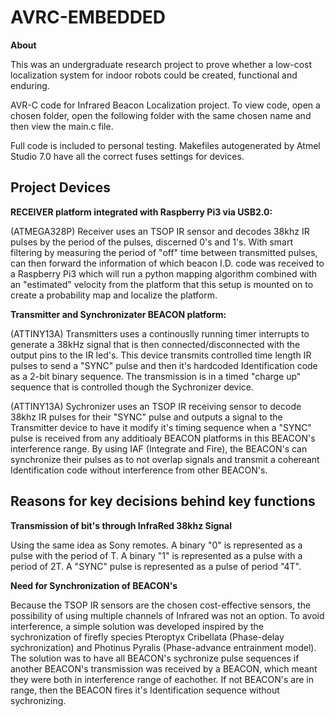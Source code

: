 # AVRC-EMBEDDED

**About**

This was an undergraduate research project to prove whether a low-cost localization system for indoor robots could be created, functional and enduring.

AVR-C code for Infrared Beacon Localization project. To view code, open a chosen folder, open the following folder with the same chosen name and then view the main.c file.

Full code is included to personal testing. Makefiles autogenerated by Atmel Studio 7.0 have all the correct fuses settings for devices.

## Project Devices

**RECEIVER platform integrated with Raspberry Pi3 via USB2.0:**

(ATMEGA328P) Receiver uses an TSOP IR sensor and decodes 38khz IR pulses by the period of the pulses, discerned 0's and 1's. With smart filtering by measuring the period of "off" time between transmitted pulses, can then forward the information of which beacon I.D. code was received to a Raspberry Pi3 which will run a python mapping algorithm combined with an "estimated" velocity from the platform that this setup is mounted on to create a probability map and localize the platform.


**Transmitter and Synchronizater BEACON platform:**

(ATTINY13A) Transmitters uses a continouslly running timer interrupts to generate a 38kHz signal that is then connected/disconnected with the output pins to the IR led's. This device transmits controlled time length IR pulses to send a "SYNC" pulse and then it's hardcoded Identification code as a 2-bit binary sequence. The transmission is in a timed "charge up" sequence that is controlled though the Sychronizer device.


(ATTINY13A) Sychronizer uses an TSOP IR receiving sensor to decode 38khz IR pulses for their "SYNC" pulse and outputs a signal to the Transmitter device to have it modify it's timing sequence when a "SYNC" pulse is received from any additioaly BEACON platforms in this BEACON's interference range. By using IAF (Integrate and Fire), the BEACON's can synchronize their pulses as to not overlap signals and transmit a cohereant Identification code without interference from other BEACON's.


## Reasons for key decisions behind key functions
  
**Transmission of bit's through InfraRed 38khz Signal**

Using the same idea as Sony remotes. A binary "0" is represented as a pulse with the period of T. A binary "1" is represented as a pulse with a period of 2T. A "SYNC" pulse is represented as a pulse of period "4T".

**Need for Synchronization of BEACON's**

Because the TSOP IR sensors are the chosen cost-effective sensors, the possibility of using multiple channels of Infrared was not an option. To avoid interference, a simple solution was developed inspired by the sychronization of firefly species Pteroptyx Cribellata (Phase-delay sychronization) and Photinus Pyralis (Phase-advance entrainment model). The solution was to have all BEACON's sychronize pulse sequences if another BEACON's transmission was received by a BEACON, which meant they were both in interference range of eachother. If not BEACON's are in range, then the BEACON fires it's Identification sequence without sychronizing.

